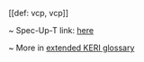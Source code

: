 [[def: vcp, vcp]]

~ Spec-Up-T link: <a href='https://weboftrust.github.io/WOT-terms/docs/glossary/vcp'>here</a>

~ More in <a href="https://weboftrust.github.io/WOT-terms/docs/glossary/vcp">extended KERI glossary</a>

